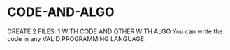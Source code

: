 # CODE-AND-ALGO
CREATE 2 FILES:  1 WITH CODE AND OTHER WITH ALGO
You can write the code in any VALID  PROGRAMMING LANGUAGE.
